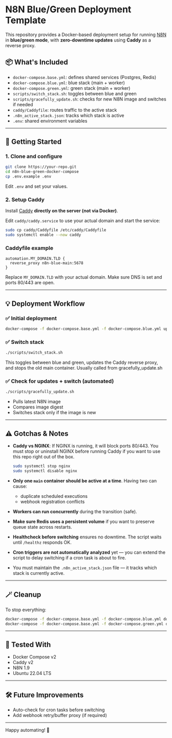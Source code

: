 # N8N Blue/Green Deployment Template

This repository provides a Docker-based deployment setup for running [N8N](https://n8n.io) in **blue/green mode**, with **zero-downtime updates** using **Caddy** as a reverse proxy.

## 📦 What's Included

- `docker-compose.base.yml`: defines shared services (Postgres, Redis)
- `docker-compose.blue.yml`: blue stack (main + worker)
- `docker-compose.green.yml`: green stack (main + worker)
- `scripts/switch_stack.sh`: toggles between blue and green
- `scripts/gracefully_update.sh`: checks for new N8N image and switches if needed
- `caddy/Caddyfile`: routes traffic to the active stack
- `.n8n_active_stack.json`: tracks which stack is active
- `.env`: shared environment variables

---

## 🚀 Getting Started

### 1. Clone and configure

```bash
git clone https://your-repo.git
cd n8n-blue-green-docker-compose
cp .env.example .env
```

Edit `.env` and set your values.

### 2. Setup Caddy

Install [Caddy](https://caddyserver.com/docs/install) **directly on the server (not via Docker)**.

Edit `caddy/caddy.service` to use your actual domain and start the service:

```bash
sudo cp caddy/Caddyfile /etc/caddy/Caddyfile
sudo systemctl enable --now caddy
```

### Caddyfile example

```caddy
automation.MY_DOMAIN.TLD {
  reverse_proxy n8n-blue-main:5678
}
```

Replace `MY_DOMAIN.TLD` with your actual domain. Make sure DNS is set and ports 80/443 are open.

---

## 💡 Deployment Workflow

### ✅ Initial deployment

```bash
docker-compose -f docker-compose.base.yml -f docker-compose.blue.yml up -d
```

### ✅ Switch stack

```bash
./scripts/switch_stack.sh
```

This toggles between blue and green, updates the Caddy reverse proxy, and stops the old main container. Usually called from gracefully_update.sh

### ✅ Check for updates + switch (automated)

```bash
./scripts/gracefully_update.sh
```

- Pulls latest N8N image
- Compares image digest
- Switches stack only if the image is new

---

## ⚠️ Gotchas & Notes

- **Caddy vs NGINX**: If NGINX is running, it will block ports 80/443. You must stop or uninstall NGINX before running Caddy if you want to use this repo right out of the box.
  
  ```bash
  sudo systemctl stop nginx
  sudo systemctl disable nginx
  ```

- **Only one `main` container should be active at a time**. Having two can cause:
  - duplicate scheduled executions
  - webhook registration conflicts

- **Workers can run concurrently** during the transition (safe).

- **Make sure Redis uses a persistent volume** if you want to preserve queue state across restarts.

- **Healthcheck before switching** ensures no downtime. The script waits until `/healthz` responds OK.

- **Cron triggers are not automatically analyzed** yet — you can extend the script to delay switching if a cron task is about to fire.

- You must maintain the `.n8n_active_stack.json` file — it tracks which stack is currently active.


---

## 🪄 Cleanup

To stop everything:

```bash
docker-compose -f docker-compose.base.yml -f docker-compose.blue.yml down
docker-compose -f docker-compose.base.yml -f docker-compose.green.yml down
```

---

## 🧪 Tested With

- Docker Compose v2
- Caddy v2
- N8N 1.9
- Ubuntu 22.04 LTS

---

## 🛠 Future Improvements

- Auto-check for cron tasks before switching
- Add webhook retry/buffer proxy (if required)

---

Happy automating! 🤖
